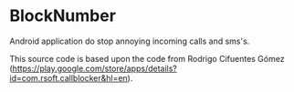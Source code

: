 BlockNumber
===========

Android application do stop annoying incoming calls and sms's.

This source code is based upon the code from Rodrigo Cifuentes Gómez (https://play.google.com/store/apps/details?id=com.rsoft.callblocker&hl=en).

